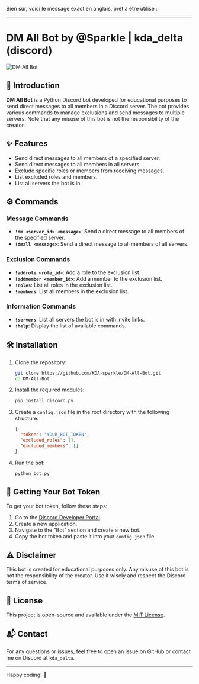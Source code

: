 Bien sûr, voici le message exact en anglais, prêt à être utilisé :

---

# DM All Bot by @Sparkle | kda_delta (discord)

![DM All Bot](https://img.shields.io/badge/DM%20All%20Bot-v1.0-blue.svg)

## 📜 Introduction

**DM All Bot** is a Python Discord bot developed for educational purposes to send direct messages to all members in a Discord server. The bot provides various commands to manage exclusions and send messages to multiple servers. Note that any misuse of this bot is not the responsibility of the creator.

## ✨ Features

- Send direct messages to all members of a specified server.
- Send direct messages to all members in all servers.
- Exclude specific roles or members from receiving messages.
- List excluded roles and members.
- List all servers the bot is in.

## ⚙️ Commands

### Message Commands

- **`!dm <server_id> <message>`**: Send a direct message to all members of the specified server.
- **`!dmall <message>`**: Send a direct message to all members of all servers.

### Exclusion Commands

- **`!addrole <role_id>`**: Add a role to the exclusion list.
- **`!addmember <member_id>`**: Add a member to the exclusion list.
- **`!roles`**: List all roles in the exclusion list.
- **`!members`**: List all members in the exclusion list.

### Information Commands

- **`!servers`**: List all servers the bot is in with invite links.
- **`!help`**: Display the list of available commands.

## 🛠️ Installation

1. Clone the repository:
   ```sh
   git clone https://github.com/KDA-sparkle/DM-All-Bot.git
   cd DM-All-Bot
   ```

2. Install the required modules:
   ```sh
   pip install discord.py
   ```

3. Create a `config.json` file in the root directory with the following structure:
   ```json
   {
     "token": "YOUR_BOT_TOKEN",
     "excluded_roles": [],
     "excluded_members": []
   }
   ```

4. Run the bot:
   ```sh
   python bot.py
   ```

## 🔑 Getting Your Bot Token

To get your bot token, follow these steps:
1. Go to the [Discord Developer Portal](https://discord.com/developers/applications).
2. Create a new application.
3. Navigate to the "Bot" section and create a new bot.
4. Copy the bot token and paste it into your `config.json` file.

## ⚠️ Disclaimer

This bot is created for educational purposes only. Any misuse of this bot is not the responsibility of the creator. Use it wisely and respect the Discord terms of service.

## 📄 License

This project is open-source and available under the [MIT License](LICENSE).

## 📬 Contact

For any questions or issues, feel free to open an issue on GitHub or contact me on Discord at `kda_delta`.

---

Happy coding! 🚀
